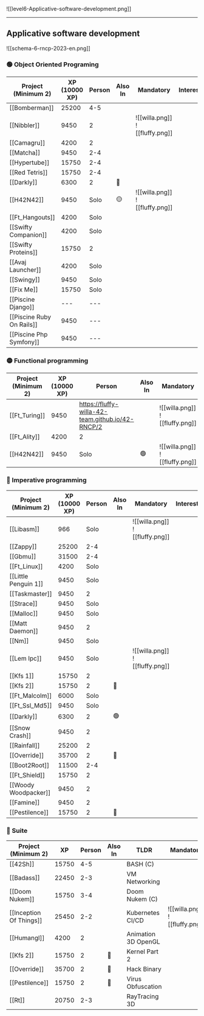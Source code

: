 ![[level6-Applicative-software-development.png]]

---

## Applicative software development

![[schema-6-rncp-2023-en.png]]

### 🟢 Object Oriented Programing
| Project (Minimum 2)       | XP (10000 XP) | Person | Also In | Mandatory                      | Interested |
| ------------------------- | ------------- | ------ | ------- | ------------------------------ | ---------- |
| [[Bomberman]]             | 25200         | 4-5    |         |                                |            |
| [[Nibbler]]               | 9450          | 2      |         | ![[willa.png]] ![[fluffy.png]] |            |
| [[Camagru]]               | 4200          | 2      |         |                                |            |
| [[Matcha]]                | 9450          | 2-4    |         |                                |            |
| [[Hypertube]]             | 15750         | 2-4    |         |                                |            |
| [[Red Tetris]]            | 15750         | 2-4    |         |                                |            |
| [[Darkly]]                | 6300          | 2      | 🔴      |                                |            |
| [[H42N42]]                | 9450          | Solo   | 🟡      | ![[willa.png]] ![[fluffy.png]] |            |
| [[Ft_Hangouts]]           | 4200          | Solo   |         |                                |            |
| [[Swifty Companion]]      | 4200          | Solo   |         |                                |            |
| [[Swifty Proteins]]       | 15750         | 2      |         |                                |            |
| [[Avaj Launcher]]         | 4200          | Solo   |         |                                |            |
| [[Swingy]]                | 9450          | Solo   |         |                                |            |
| [[Fix Me]]                | 15750         | Solo   |         |                                |            |
| [[Piscine Django]]        | ---           | ---    |         |                                |            |
| [[Piscine Ruby On Rails]] | 9450          | ---    |         |                                |            |
| [[Piscine Php Symfony]]   | 9450          | ---    |         |                                |            | 

### 🟡 Functional programming
| Project (Minimum 2) | XP (10000 XP) | Person                                           | Also In | Mandatory                      | Interested |
| ------------------- | ------------- | ------------------------------------------------ | ------- | ------------------------------ | ---------- |
| [[Ft_Turing]]       | 9450          | https://fluffy-willa-42-team.github.io/42-RNCP/2 |         | ![[willa.png]] ![[fluffy.png]] |            |
| [[Ft_Ality]]        | 4200          | 2                                                |         |                                |            |
| [[H42N42]]          | 9450          | Solo                                             | 🟢      | ![[willa.png]] ![[fluffy.png]] |            |

### 🔴 Imperative programming
| Project (Minimum 2)  | XP (10000 XP) | Person | Also In | Mandatory                      | Interested |
| -------------------- | ------------- | ------ | ------- | ------------------------------ | ---------- |
| [[Libasm]]           | 966           | Solo   |         | ![[willa.png]] ![[fluffy.png]] |            |
| [[Zappy]]            | 25200         | 2-4    |         |                                |            |
| [[Gbmu]]             | 31500         | 2-4    |         |                                |            |
| [[Ft_Linux]]         | 4200          | Solo   |         |                                |            |
| [[Little Penguin 1]] | 9450          | Solo   |         |                                |            |
| [[Taskmaster]]       | 9450          | 2      |         |                                |            |
| [[Strace]]           | 9450          | Solo   |         |                                |            |
| [[Malloc]]           | 9450          | Solo   |         |                                |            |
| [[Matt Daemon]]      | 9450          | 2      |         |                                |            |
| [[Nm]]               | 9450          | Solo   |         |                                |            |
| [[Lem Ipc]]          | 9450          | Solo   |         | ![[willa.png]] ![[fluffy.png]] |            |
| [[Kfs 1]]            | 15750         | 2      |         |                                |            |
| [[Kfs 2]]            | 15750         | 2      | 🔵      |                                |            |
| [[Ft_Malcolm]]       | 6000          | Solo   |         |                                |            |
| [[Ft_Ssl_Md5]]       | 9450          | Solo   |         |                                |            |
| [[Darkly]]           | 6300          | 2      | 🟢      |                                |            |
| [[Snow Crash]]       | 9450          | 2      |         |                                |            |
| [[Rainfall]]         | 25200         | 2      |         |                                |            |
| [[Override]]         | 35700         | 2      | 🔵      |                                |            |
| [[Boot2Root]]        | 11500         | 2-4    |         |                                |            |
| [[Ft_Shield]]        | 15750         | 2      |         |                                |            |
| [[Woody Woodpacker]] | 9450          | 2      |         |                                |            |
| [[Famine]]           | 9450          | 2      |         |                                |            |
| [[Pestilence]]       | 15750         | 2      | 🔵      |                                |            |

### 🔵 Suite
| Project (Minimum 2)     | XP    | Person | Also In | TLDR                | Mandatory                      | Interested | 
| ----------------------- | ----- | ------ | ------- | ------------------- | ------------------------------ | ---------- |
| [[42Sh]]                | 15750 | 4-5    |         | BASH (C)            |                                |            |
| [[Badass]]              | 22450 | 2-3    |         | VM Networking       |                                |            |
| [[Doom Nukem]]          | 15750 | 3-4    |         | Doom Nukem (C)      |                                |            |
| [[Inception Of Things]] | 25450 | 2-2    |         | Kubernetes CI/CD    | ![[willa.png]] ![[fluffy.png]] |            |
| [[Humangl]]             | 4200  | 2      |         | Animation 3D OpenGL |                                |            |
| [[Kfs 2]]               | 15750 | 2      | 🔴      | Kernel Part 2       |                                |            |
| [[Override]]            | 35700 | 2      | 🔴      | Hack Binary         |                                |            |
| [[Pestilence]]          | 15750 | 2      | 🔴      | Virus Obfuscation   |                                |            |
| [[Rt]]                  | 20750 | 2-3    |         | RayTracing 3D       |                                |            |

